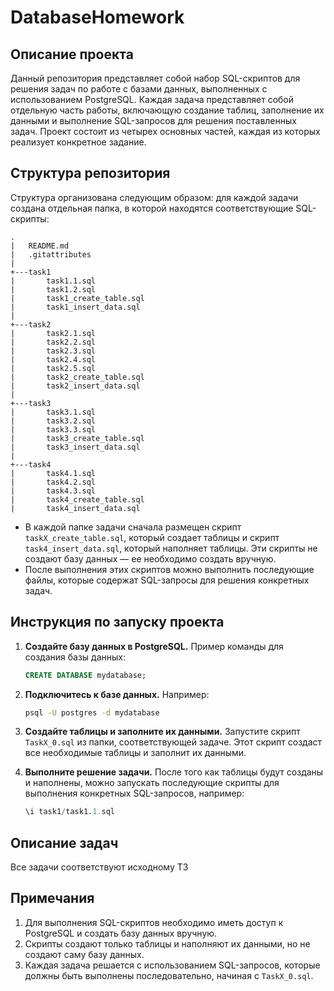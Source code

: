 # DatabaseHomework

## Описание проекта

Данный репозитория представляет собой набор SQL-скриптов для решения задач по работе с базами данных, выполненных с использованием PostgreSQL. Каждая задача представляет собой отдельную часть работы, включающую создание таблиц, заполнение их данными и выполнение SQL-запросов для решения поставленных задач. Проект состоит из четырех основных частей, каждая из которых реализует конкретное задание.


## Структура репозитория
Структура организована следующим образом: для каждой задачи создана отдельная папка, в которой находятся соответствующие SQL-скрипты:

```
.
|   README.md
|   .gitattributes
|
+---task1
|       task1.1.sql
|       task1.2.sql
|       task1_create_table.sql
|       task1_insert_data.sql
|
+---task2
|       task2.1.sql
|       task2.2.sql
|       task2.3.sql
|       task2.4.sql
|       task2.5.sql
|       task2_create_table.sql
|       task2_insert_data.sql
|
+---task3
|       task3.1.sql
|       task3.2.sql
|       task3.3.sql
|       task3_create_table.sql
|       task3_insert_data.sql
|
+---task4
|       task4.1.sql
|       task4.2.sql
|       task4.3.sql
|       task4_create_table.sql
|       task4_insert_data.sql

```
- В каждой папке задачи сначала размещен скрипт `taskX_create_table.sql`, который создает таблицы и скрипт `task4_insert_data.sql`, который наполняет таблицы. Эти скрипты не создают базу данных — ее необходимо создать вручную.
- После выполнения этих скриптов можно выполнить последующие файлы, которые содержат SQL-запросы для решения конкретных задач.

## Инструкция по запуску проекта

1. **Создайте базу данных в PostgreSQL.** Пример команды для создания базы данных:
   ```sql
   CREATE DATABASE mydatabase;
   ```

2. **Подключитесь к базе данных.** Например:
   ```bash
   psql -U postgres -d mydatabase
   ```

3. **Создайте таблицы и заполните их данными.** Запустите скрипт `TaskX_0.sql` из папки, соответствующей задаче. Этот скрипт создаст все необходимые таблицы и заполнит их данными.

4. **Выполните решение задачи.** После того как таблицы будут созданы и наполнены, можно запускать последующие скрипты для выполнения конкретных SQL-запросов, например:
   ```sql
   \i task1/task1.1.sql
   ```


## Описание задач

Все задачи соответствуют исходному ТЗ

## Примечания

1. Для выполнения SQL-скриптов необходимо иметь доступ к PostgreSQL и создать базу данных вручную.
2. Скрипты создают только таблицы и наполняют их данными, но не создают саму базу данных.
3. Каждая задача решается с использованием SQL-запросов, которые должны быть выполнены последовательно, начиная с `TaskX_0.sql`.
 
